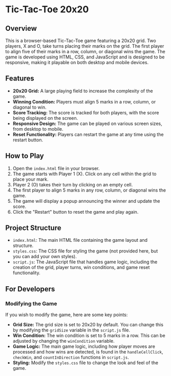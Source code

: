 # Tic-Tac-Toe 20x20

## Overview

This is a browser-based Tic-Tac-Toe game featuring a 20x20 grid. Two players, X and O, take turns placing their marks on the grid. The first player to align five of their marks in a row, column, or diagonal wins the game. The game is developed using HTML, CSS, and JavaScript and is designed to be responsive, making it playable on both desktop and mobile devices.

## Features

- **20x20 Grid:** A large playing field to increase the complexity of the game.
- **Winning Condition:** Players must align 5 marks in a row, column, or diagonal to win.
- **Score Tracking:** The score is tracked for both players, with the score being displayed on the screen.
- **Responsive Design:** The game can be played on various screen sizes, from desktop to mobile.
- **Reset Functionality:** Players can restart the game at any time using the restart button.

## How to Play

1. Open the `index.html` file in your browser.
2. The game starts with Player 1 (X). Click on any cell within the grid to place your mark.
3. Player 2 (O) takes their turn by clicking on an empty cell.
4. The first player to align 5 marks in any row, column, or diagonal wins the game.
5. The game will display a popup announcing the winner and update the score.
6. Click the "Restart" button to reset the game and play again.

## Project Structure

- `index.html`: The main HTML file containing the game layout and structure.
- `styles.css`: The CSS file for styling the game (not provided here, but you can add your own styles).
- `script.js`: The JavaScript file that handles game logic, including the creation of the grid, player turns, win conditions, and game reset functionality.

## For Developers

### Modifying the Game

If you wish to modify the game, here are some key points:

- **Grid Size:** The grid size is set to 20x20 by default. You can change this by modifying the `gridSize` variable in the `script.js` file.
- **Win Condition:** The win condition is set to 5 marks in a row. This can be adjusted by changing the `winCondition` variable.
- **Game Logic:** The main game logic, including how player moves are processed and how wins are detected, is found in the `handleCellClick`, `checkWin`, and `countInDirection` functions in `script.js`.
- **Styling:** Modify the `styles.css` file to change the look and feel of the game.

